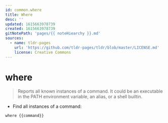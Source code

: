 ```yaml
---
id: common.where
title: Where
desc: ''
updated: 1615663978739
created: 1615663978739
gitNotePath: 'pages/{{ noteHiearchy }}.md'
sources:
  - name: tldr-pages
    url: 'https://github.com/tldr-pages/tldr/blob/master/LICENSE.md'
    license: Creative Commons
---
```

# where

> Reports all known instances of a command.
> It could be an executable in the PATH environment variable, an alias, or a shell builtin.

- Find all instances of a command:

`where {{command}}`

